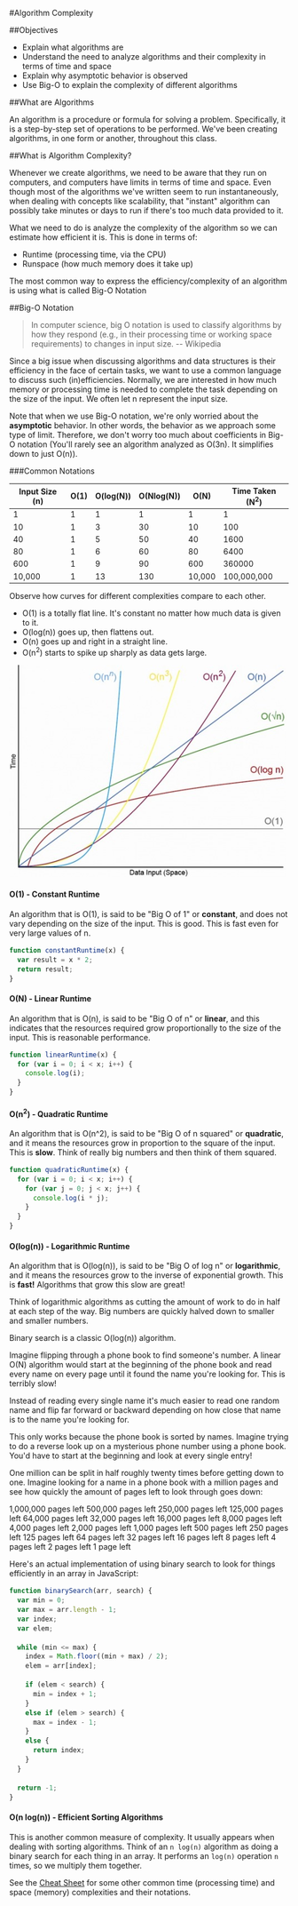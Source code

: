 #Algorithm Complexity

##Objectives

* Explain what algorithms are
* Understand the need to analyze algorithms and their complexity in terms of time and space
* Explain why asymptotic behavior is observed
* Use Big-O to explain the complexity of different algorithms

##What are Algorithms

An algorithm is a procedure or formula for solving a problem. Specifically, it is
a step-by-step set of operations to be performed. We've been creating algorithms,
in one form or another, throughout this class.

##What is Algorithm Complexity?

Whenever we create algorithms, we need to be aware that they run on computers, and
computers have limits in terms of time and space. Even though most of the algorithms
we've written seem to run instantaneously, when dealing with concepts like scalability,
that "instant" algorithm can possibly take minutes or days to run if there's too much
data provided to it.

What we need to do is analyze the complexity of the algorithm so we can estimate how
efficient it is. This is done in terms of:

* Runtime (processing time, via the CPU)
* Runspace (how much memory does it take up)

The most common way to express the efficiency/complexity of an algorithm is using what
is called Big-O Notation

##Big-O Notation

> In computer science, big O notation is used to classify algorithms by how they respond
(e.g., in their processing time or working space requirements) to changes in input size. -- Wikipedia

Since a big issue when discussing algorithms and data structures is their efficiency in
the face of certain tasks, we want to use a common language to discuss such (in)efficiencies.
Normally, we are interested in how much memory or processing time is needed to complete the
task depending on the size of the input. We often let n represent the input size.

Note that when we use Big-O notation, we're only worried about the **asymptotic** behavior.
In other words, the behavior as we approach some type of limit. Therefore, we don't worry
too much about coefficients in Big-O notation (You'll rarely see an algorithm analyzed as
O(3n). It simplifies down to just O(n)).

###Common Notations

|Input Size (n)|O(1) | O(log(N))  | O(Nlog(N)) | O(N)   |Time Taken (N<sup>2</sup>) |
|--------------|-----| ---------- | -----------| ------ |---------------------------|
| 1            |1    | 1          | 1          | 1      | 1                         |
| 10           |1    | 3          | 30         | 10     | 100                       |
| 40           |1    | 5          | 50         | 40     | 1600                      |
| 80           |1    | 6          | 60         | 80     | 6400                      |
| 600          |1    | 9          | 90         | 600    | 360000                    |
| 10,000       |1    | 13         | 130        | 10,000 | 100,000,000               |

Observe how curves for different complexities compare to each other.

* O(1) is a totally flat line. It's constant no matter how much
  data is given to it.
* O(log(n)) goes up, then flattens out.
* O(n) goes up and right in a straight line.
* O(n<sup>2</sup>) starts to spike up sharply as data gets large.

![Complexity Curves](screenshots/big-o-complexity-curves.jpg)

#### O(1) - Constant Runtime

An algorithm that is O(1), is said to be "Big O of 1" or **constant**, and does not vary
depending on the size of the input. This is good. This is fast even for very large values
of n.

```js
function constantRuntime(x) {
  var result = x * 2;
  return result;
}
```

#### O(N) - Linear Runtime

An algorithm that is O(n), is said to be "Big O of n" or **linear**, and this indicates
that the resources required grow proportionally to the size of the input. This is reasonable
performance.

```js
function linearRuntime(x) {
  for (var i = 0; i < x; i++) {
    console.log(i);
  }
}
```

#### O(n<sup>2</sup>) - Quadratic Runtime

An algorithm that is O(n^2), is said to be "Big O of n squared" or **quadratic**,
and it means the resources grow in proportion to the square of the input. This is
**slow**. Think of really big numbers and then think of them squared.


```js
function quadraticRuntime(x) {
  for (var i = 0; i < x; i++) {
    for (var j = 0; j < x; j++) {
      console.log(i * j);
    }
  }
}
```

#### O(log(n)) - Logarithmic Runtime

An algorithm that is O(log(n)), is said to be "Big O of log n" or **logarithmic**,
and it means the resources grow to the inverse of exponential growth. This is **fast!**
Algorithms that grow this slow are great!

Think of logarithmic algorithms as cutting the amount of work to do in half
at each step of the way. Big numbers are quickly halved down to smaller and smaller
numbers.

Binary search is a classic O(log(n)) algorithm.

Imagine flipping through a phone book to find someone's number. A linear O(N) algorithm
would start at the beginning of the phone book and read every name on every page until
it found the name you're looking for. This is terribly slow!

Instead of reading every single name it's much easier to read one random name
and flip far forward or backward depending on how close that name is to the name
you're looking for.

This only works because the phone book is sorted by names.
Imagine trying to do a reverse look up on a mysterious phone number using a
phone book. You'd have to start at the beginning and look at every single entry!

One million can be split in half roughly twenty times before getting down to one.
Imagine looking for a name in a phone book with a million pages and see how quickly
the amount of pages left to look through goes down:

1,000,000 pages left
500,000 pages left
250,000 pages left
125,000 pages left
64,000 pages left
32,000 pages left
16,000 pages left
8,000 pages left
4,000 pages left
2,000 pages left
1,000 pages left
500 pages left
250 pages left
125 pages left
64 pages left
32 pages left
16 pages left
8 pages left
4 pages left
2 pages left
1 page left

Here's an actual implementation of using binary search to look for things
efficiently in an array in JavaScript:

```js
function binarySearch(arr, search) {
  var min = 0;
  var max = arr.length - 1;
  var index;
  var elem;

  while (min <= max) {
    index = Math.floor((min + max) / 2);
    elem = arr[index];

    if (elem < search) {
      min = index + 1;
    }
    else if (elem > search) {
      max = index - 1;
    }
    else {
      return index;
    }
  }

  return -1;
}
```

#### O(n log(n)) - Efficient Sorting Algorithms

This is another common measure of complexity. It usually appears when dealing
with sorting algorithms. Think of an `n log(n)` algorithm as doing a binary search
for each thing in an array. It performs an `log(n)` operation `n` times, so we
multiply them together.

See the [Cheat Sheet](http://bigocheatsheet.com/) for some other common time
(processing time) and space (memory) complexities and their notations.
